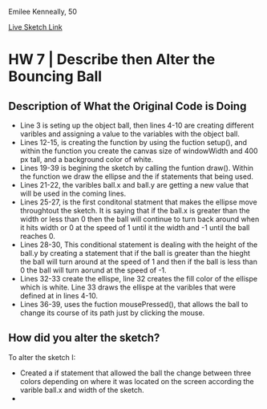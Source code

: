 Emilee Kenneally, 50

[Live Sketch Link]()


# HW 7 | Describe then Alter the Bouncing Ball

## Description of What the Original Code is Doing
- Line 3 is seting up the object ball, then lines 4-10 are creating different varibles and assigning a value to the variables with the object ball.
- Lines 12-15, is creating the function by using the fuction setup(), and within the function you create the canvas size of windowWidth and 400 px tall, and a background color of white.
- Lines 19-39 is begining the sketch by calling the funtion draw(). Within the function we draw the ellipse and the if statements that being used.
- Lines 21-22, the varibles ball.x and ball.y are getting a new value that will be used in the coming lines.
- Lines 25-27, is the first conditonal statment that makes the ellipse move throughtout the sketch. It is saying that if the ball.x is greater than the width or less than 0 then the ball will continue to turn back around when it hits width or 0 at the speed of 1 until it the width and -1 until the ball reaches 0.
- Lines 28-30, This conditional statement is dealing with the height of the ball.y by creating a statement that if the ball is greater than the hieght the ball will turn around at the speed of 1 and then if the ball is less than 0 the ball will turn aorund at the speed of -1.
- Lines 32-33 create the ellispe, line 32 creates the fill color of the ellispe which is white. Line 33 draws the ellispe at the varibles that were defined at in lines 4-10.
- Lines 36-39, uses the fuction mousePressed(), that allows the ball to change its course of its path just by clicking the mouse.



## How did you alter the sketch?
To alter the sketch I:
- Created a if statement that allowed the ball the change between three colors depending on where it was located on the screen according the varible ball.x and width of the sketch.
-
<!--
Please describe how and why you changed the sketch?
-->
